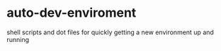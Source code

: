 # auto-dev-enviroment
shell scripts and dot files for quickly getting a new environment up and running
